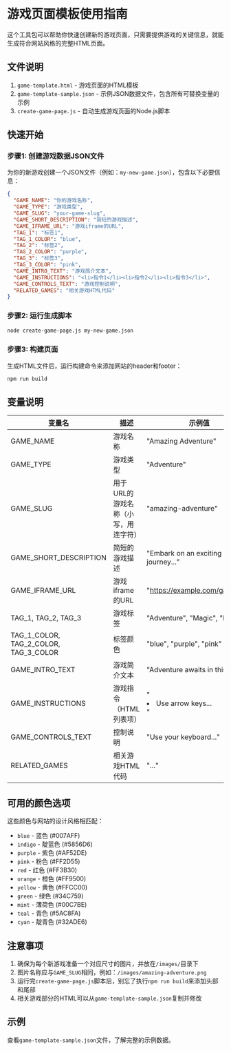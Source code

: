 # 游戏页面模板使用指南

这个工具包可以帮助你快速创建新的游戏页面，只需要提供游戏的关键信息，就能生成符合网站风格的完整HTML页面。

## 文件说明

1. `game-template.html` - 游戏页面的HTML模板
2. `game-template-sample.json` - 示例JSON数据文件，包含所有可替换变量的示例
3. `create-game-page.js` - 自动生成游戏页面的Node.js脚本

## 快速开始

### 步骤1: 创建游戏数据JSON文件

为你的新游戏创建一个JSON文件（例如：`my-new-game.json`），包含以下必要信息：

```json
{
  "GAME_NAME": "你的游戏名称",
  "GAME_TYPE": "游戏类型",
  "GAME_SLUG": "your-game-slug",
  "GAME_SHORT_DESCRIPTION": "简短的游戏描述",
  "GAME_IFRAME_URL": "游戏iframe的URL",
  "TAG_1": "标签1",
  "TAG_1_COLOR": "blue",
  "TAG_2": "标签2",
  "TAG_2_COLOR": "purple",
  "TAG_3": "标签3",
  "TAG_3_COLOR": "pink",
  "GAME_INTRO_TEXT": "游戏简介文本",
  "GAME_INSTRUCTIONS": "<li>指令1</li><li>指令2</li><li>指令3</li>",
  "GAME_CONTROLS_TEXT": "游戏控制说明",
  "RELATED_GAMES": "相关游戏HTML代码"
}
```

### 步骤2: 运行生成脚本

```bash
node create-game-page.js my-new-game.json
```

### 步骤3: 构建页面

生成HTML文件后，运行构建命令来添加网站的header和footer：

```bash
npm run build
```

## 变量说明

| 变量名 | 描述 | 示例值 |
|--------|------|--------|
| GAME_NAME | 游戏名称 | "Amazing Adventure" |
| GAME_TYPE | 游戏类型 | "Adventure" |
| GAME_SLUG | 用于URL的游戏名称（小写，用连字符） | "amazing-adventure" |
| GAME_SHORT_DESCRIPTION | 简短的游戏描述 | "Embark on an exciting journey..." |
| GAME_IFRAME_URL | 游戏iframe的URL | "https://example.com/games/..." |
| TAG_1, TAG_2, TAG_3 | 游戏标签 | "Adventure", "Magic", "Fun" |
| TAG_1_COLOR, TAG_2_COLOR, TAG_3_COLOR | 标签颜色 | "blue", "purple", "pink" |
| GAME_INTRO_TEXT | 游戏简介文本 | "Adventure awaits in this..." |
| GAME_INSTRUCTIONS | 游戏指令（HTML列表项） | "<li>Use arrow keys...</li>" |
| GAME_CONTROLS_TEXT | 控制说明 | "Use your keyboard..." |
| RELATED_GAMES | 相关游戏HTML代码 | "<!-- Related Game -->..." |

## 可用的颜色选项

这些颜色与网站的设计风格相匹配：

- `blue` - 蓝色 (#007AFF)
- `indigo` - 靛蓝色 (#5856D6)
- `purple` - 紫色 (#AF52DE)
- `pink` - 粉色 (#FF2D55)
- `red` - 红色 (#FF3B30)
- `orange` - 橙色 (#FF9500)
- `yellow` - 黄色 (#FFCC00)
- `green` - 绿色 (#34C759)
- `mint` - 薄荷色 (#00C7BE)
- `teal` - 青色 (#5AC8FA)
- `cyan` - 靛青色 (#32ADE6)

## 注意事项

1. 确保为每个新游戏准备一个对应尺寸的图片，并放在`/images/`目录下
2. 图片名称应与`GAME_SLUG`相同，例如：`/images/amazing-adventure.png`
3. 运行完`create-game-page.js`脚本后，别忘了执行`npm run build`来添加头部和尾部
4. 相关游戏部分的HTML可以从`game-template-sample.json`复制并修改

## 示例

查看`game-template-sample.json`文件，了解完整的示例数据。 